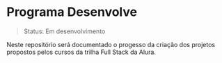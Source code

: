 <h1>Programa Desenvolve</h1>

> Status: Em desenvolvimento 

<p>Neste repositório será documentado o progesso da criação dos projetos propostos pelos cursos da trilha Full Stack da Alura.</p>
